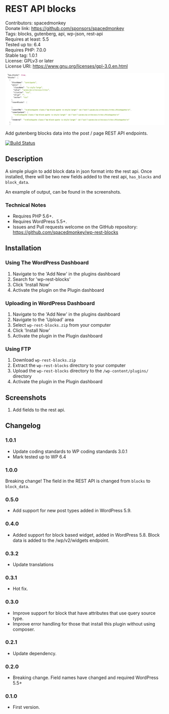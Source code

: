 # REST API blocks
Contributors: spacedmonkey  
Donate link: https://github.com/sponsors/spacedmonkey  
Tags: blocks, gutenberg, api, wp-json, rest-api  
Requires at least: 5.5  
Tested up to: 6.4  
Requires PHP: 7.0.0  
Stable tag: 1.0.1  
License: GPLv3 or later  
License URI: https://www.gnu.org/licenses/gpl-3.0.en.html

![](.wordpress-org/banner-1544x500.png)

Add gutenberg blocks data into the post / page REST API endpoints.

[![Build Status](https://travis-ci.com/spacedmonkey/wp-rest-blocks.svg?branch=master)](https://travis-ci.com/spacedmonkey/wp-rest-blocks)

## Description

A simple plugin to add block data in json format into the rest api. Once installed, there will be two new fields added to the rest api, `has_blocks` and `block_data`.

An example of output, can be found in the screenshots.

### Technical Notes

* Requires PHP 5.6+.
* Requires WordPress 5.5+.
* Issues and Pull requests welcome on the GitHub repository: https://github.com/spacedmonkey/wp-rest-blocks

## Installation

### Using The WordPress Dashboard

1. Navigate to the 'Add New' in the plugins dashboard
2. Search for 'wp-rest-blocks'
3. Click 'Install Now'
4. Activate the plugin on the Plugin dashboard

### Uploading in WordPress Dashboard

1. Navigate to the 'Add New' in the plugins dashboard
2. Navigate to the 'Upload' area
3. Select `wp-rest-blocks.zip` from your computer
4. Click 'Install Now'
5. Activate the plugin in the Plugin dashboard

### Using FTP
1. Download `wp-rest-blocks.zip`
2. Extract the `wp-rest-blocks` directory to your computer
3. Upload the `wp-rest-blocks` directory to the `/wp-content/plugins/` directory
4. Activate the plugin in the Plugin dashboard

## Screenshots

1. Add fields to the rest api.

## Changelog ##

### 1.0.1 ###
* Update coding standards to WP coding standards 3.0.1
* Mark tested up to WP 6.4

### 1.0.0 ###
Breaking change!
The field in the REST API is changed from `blocks` to `block_data`.

### 0.5.0 ###
* Add support for new post types added in WordPress 5.9.

### 0.4.0 ###
* Added support for block based widget, added in WordPress 5.8. Block data is added to the /wp/v2/widgets endpoint.

### 0.3.2 ###
* Update translations

### 0.3.1 ###
* Hot fix.

### 0.3.0 ###
* Improve support for block that have attributes that use query source type.
* Improve error handling for those that install this plugin without using composer.

### 0.2.1 ###
* Update dependency.

### 0.2.0 ###
* Breaking change. Field names have changed and required WordPress 5.5+

### 0.1.0 ###
* First version.
